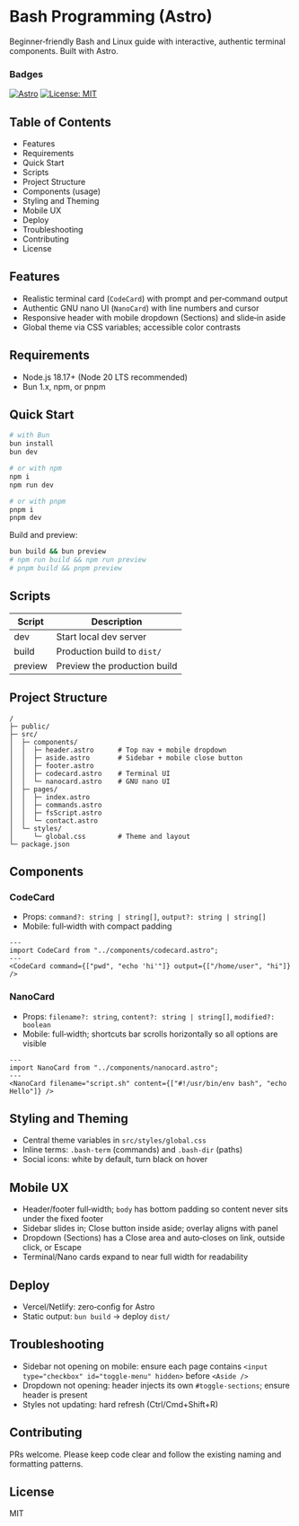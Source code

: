 # Bash Programming (Astro)

Beginner‑friendly Bash and Linux guide with interactive, authentic terminal components. Built with Astro.

### Badges
[![Astro](https://img.shields.io/badge/Astro-5-FF5D01?logo=astro&logoColor=white)](https://astro.build) [![License: MIT](https://img.shields.io/badge/License-MIT-green.svg)](LICENSE) 

## Table of Contents
- Features
- Requirements
- Quick Start
- Scripts
- Project Structure
- Components (usage)
- Styling and Theming
- Mobile UX
- Deploy
- Troubleshooting
- Contributing
- License

## Features
- Realistic terminal card (`CodeCard`) with prompt and per‑command output
- Authentic GNU nano UI (`NanoCard`) with line numbers and cursor
- Responsive header with mobile dropdown (Sections) and slide‑in aside
- Global theme via CSS variables; accessible color contrasts

## Requirements
- Node.js 18.17+ (Node 20 LTS recommended)
- Bun 1.x, npm, or pnpm

## Quick Start
```bash
# with Bun
bun install
bun dev

# or with npm
npm i
npm run dev

# or with pnpm
pnpm i
pnpm dev
```

Build and preview:
```bash
bun build && bun preview
# npm run build && npm run preview
# pnpm build && pnpm preview
```

## Scripts
| Script     | Description                      |
|------------|----------------------------------|
| dev        | Start local dev server           |
| build      | Production build to `dist/`      |
| preview    | Preview the production build     |

## Project Structure
```
/
├─ public/
├─ src/
│  ├─ components/
│  │  ├─ header.astro      # Top nav + mobile dropdown
│  │  ├─ aside.astro       # Sidebar + mobile close button
│  │  ├─ footer.astro
│  │  ├─ codecard.astro    # Terminal UI
│  │  └─ nanocard.astro    # GNU nano UI
│  ├─ pages/
│  │  ├─ index.astro
│  │  ├─ commands.astro
│  │  ├─ fsScript.astro
│  │  └─ contact.astro
│  └─ styles/
│     └─ global.css        # Theme and layout
└─ package.json
```

## Components
### CodeCard
- Props: `command?: string | string[]`, `output?: string | string[]`
- Mobile: full‑width with compact padding
```astro
---
import CodeCard from "../components/codecard.astro";
---
<CodeCard command={["pwd", "echo 'hi'"]} output={["/home/user", "hi"]} />
```

### NanoCard
- Props: `filename?: string`, `content?: string | string[]`, `modified?: boolean`
- Mobile: full‑width; shortcuts bar scrolls horizontally so all options are visible
```astro
---
import NanoCard from "../components/nanocard.astro";
---
<NanoCard filename="script.sh" content={["#!/usr/bin/env bash", "echo Hello"]} />
```

## Styling and Theming
- Central theme variables in `src/styles/global.css`
- Inline terms: `.bash-term` (commands) and `.bash-dir` (paths)
- Social icons: white by default, turn black on hover

## Mobile UX
- Header/footer full‑width; `body` has bottom padding so content never sits under the fixed footer
- Sidebar slides in; Close button inside aside; overlay aligns with panel
- Dropdown (Sections) has a Close area and auto‑closes on link, outside click, or Escape
- Terminal/Nano cards expand to near full width for readability

## Deploy
- Vercel/Netlify: zero‑config for Astro
- Static output: `bun build` → deploy `dist/`

## Troubleshooting
- Sidebar not opening on mobile: ensure each page contains `<input type="checkbox" id="toggle-menu" hidden>` before `<Aside />`
- Dropdown not opening: header injects its own `#toggle-sections`; ensure header is present
- Styles not updating: hard refresh (Ctrl/Cmd+Shift+R)

## Contributing
PRs welcome. Please keep code clear and follow the existing naming and formatting patterns.

## License
MIT
